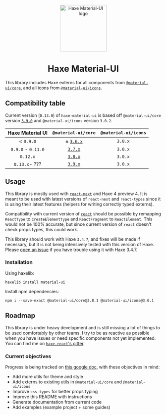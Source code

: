 <p align="center">
  <img width="150" src="https://gitlab.com/k-labz/haxe-oss/haxe-material-ui/raw/master/logo.svg" alt="Haxe Material-UI logo"></a>
</p>

<h1 align="center">Haxe Material-UI</h1>

This library includes Haxe externs for all components from
[`@material-ui/core`][mui-core], and all icons from
[`@material-ui/icons`][mui-icons].

## Compatibility table

Current version (`0.13.0`) of `haxe-material-ui` is based
off `@material-ui/core` version [`3.9.0`][mui-3.9.0-doc] and
`@material-ui/icons` version `3.0.2`.

| Haxe Material UI    | `@material-ui/core`        | `@material-ui/icons` |
|:-------------------:|:--------------------------:|:--------------------:|
| < `0.9.0`           | ± [`3.6.x`][mui-3.6.0-doc] |              `3.0.x` |
| `0.9.0` - `0.11.0`  |   [`3.7.x`][mui-3.7.0-doc] |              `3.0.x` |
| `0.12.x`            |   [`3.8.x`][mui-3.8.0-doc] |              `3.0.x` |
| `0.13.x`- ???       |   [`3.9.x`][mui-3.9.0-doc] |              `3.0.x` |

## Usage

This library is mostly used with [`react-next`][react-next] and Haxe 4 preview
4. It is meant to be used with latest versions of `react-next` and `react-types`
since it is using their latest features (helpers for writing correctly typed
externs).

Compatibility with current version of [`react`][haxe-react] should be
possible by remapping `ReactType` to `CreateElementType` and `ReactFragment` to
`ReactElement`. This would not be 100% accurate, but since current version of
`react` doesn't check props types, this could work.

This library should work with Haxe `3.4.7`, and fixes will be made if necessary,
but it is not being intensively tested with this version of Haxe. Please
[open an issue][open-issue] if you have trouble using it with Haxe 3.4.7.

### Installation

Using haxelib:

```
haxelib install material-ui
```

Install npm dependencies:

```
npm i --save-exact @material-ui/core@3.8.1 @material-ui/icons@3.0.1
```

## Roadmap

This library is under heavy development and is still missing a lot of things to
be used comfortably by other teams. I try to be as reactive as possible when
you have issues or need specific components not yet implemented. You can find me
on [`haxe-react`'s gitter][gitter].

### Current objectives

Progress is being tracked on [this google doc][gdoc], with these objectives in
mind:

* Add more utils for theme and style
* Add externs to existing utils in `@material-ui/core` and `@material-ui/icons`
* Improve `css-types` for better props typing
* Improve this README with instructions
* Generate documentation from current code
* Add examples (example project + some guides)


[mui-core]: https://www.npmjs.com/package/@material-ui/core
[mui-icons]: https://www.npmjs.com/package/@material-ui/icons
[mui-3.6.0-doc]: https://v3-6-0.material-ui.com/versions/
[mui-3.7.0-doc]: https://v3-7-0.material-ui.com/versions/
[mui-3.8.0-doc]: https://v3-8-0.material-ui.com/versions/
[mui-3.9.0-doc]: https://v3-9-0.material-ui.com/versions/
[react-next]: https://github.com/kLabz/haxe-react
[haxe-react]: https://github.com/massiveinteractive/haxe-react
[open-issue]: https://gitlab.com/k-labz/haxe-oss/haxe-material-ui/issues/new
[gitter]: https://gitter.im/haxe-react/Lobby
[gdoc]: https://docs.google.com/spreadsheets/d/1qniNk_cEH-YGHVP7u14aGHbOtMxtGcK5cRnN52Kbh5E/edit?usp=sharing
